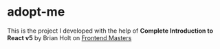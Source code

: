 # adopt-me

This is the project I developed with the help of **Complete Introduction to React v5** by Brian Holt on [Frontend Masters](https://frontendmasters.com/courses/complete-react-v5/)
